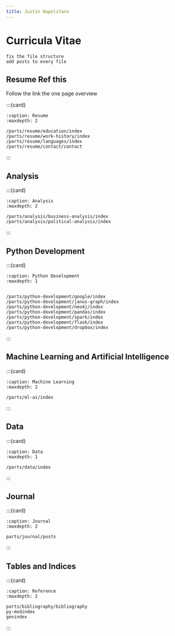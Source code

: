 ```yaml
---
title: Justin Napolitano
---
```


# Curricula Vitae


```{todo}
fix the file structure 
add posts to every file

```

## Resume Ref this

Follow the link the one page overview

:::{card}

```{toctree}
:caption: Resume
:maxdepth: 2

/parts/resume/education/index
/parts/resume/work-history/index
/parts/resume/languages/index
/parts/resume/contact/contact
```
:::

## Analysis

:::{card}

```{toctree}
:caption: Analysis
:maxdepth: 2

/parts/analysis/business-analysis/index
/parts/analysis/political-analysis/index
```

:::

## Python Development

:::{card}

```{toctree}
:caption: Python Development
:maxdepth: 1


/parts/python-development/google/index
/parts/python-development/janus-graph/index
/parts/python-development/neo4j/index
/parts/python-development/pandas/index
/parts/python-development/spark/index
/parts/python-development/flask/index
/parts/python-development/dropbox/index
```
:::

## Machine Learning and Artificial Intelligence

:::{card}

```{toctree}
:caption: Machine Learning
:maxdepth: 2

/parts/ml-ai/index
```
:::

## Data

:::{card}

```{toctree}
:caption: Data 
:maxdepth: 1

/parts/data/index

```
:::

## Journal 

:::{card}

```{toctree}
:caption: Journal
:maxdepth: 2

parts/journal/posts
```

:::

## Tables and Indices

:::{card}

```{toctree}
:caption: Reference
:maxdepth: 2

parts/bibliography/bibliography
py-modindex
genindex
```

:::
